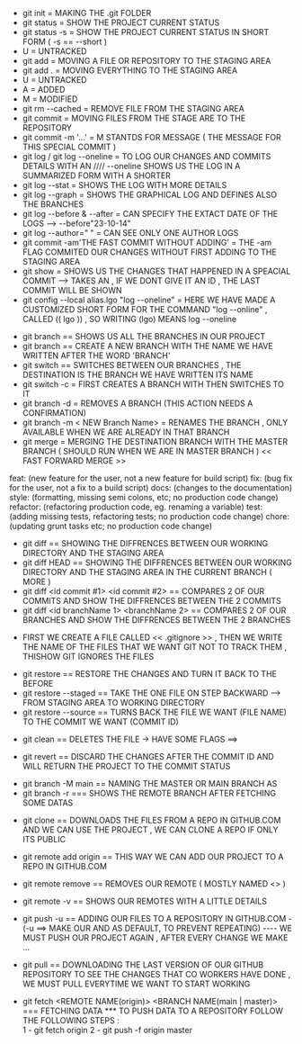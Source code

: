 <!-- ???? TUTORIAL.txt -->
<!-- //^GIT TUTORIAL //------------------------->
- git init = MAKING THE .git FOLDER
- git status = SHOW THE PROJECT CURRENT STATUS
- git status -s = SHOW THE PROJECT CURRENT STATUS IN SHORT FORM ( -s == --short )
- U = UNTRACKED
- git add  =  MOVING A FILE OR REPOSITORY TO THE STAGING AREA
- git add . = MOVING EVERYTHING TO THE STAGING AREA
- U = UNTRACKED
- A = ADDED
- M = MODIFIED
- git rm --cached <FILENAME> = REMOVE FILE FROM THE STAGING AREA
- git commit = MOVING FILES FROM THE STAGE ARE TO THE REPOSITORY
- git commit -m '...' = M STANTDS FOR MESSAGE ( THE MESSAGE FOR THIS SPECIAL COMMIT )
- git log / git log --oneline = TO LOG OUR CHANGES AND COMMITS DETAILS WITH AN <id> //// --oneline SHOWS US THE LOG IN A SUMMARIZED FORM WITH A SHORTER <id>
- git log --stat = SHOWS THE LOG WITH MORE DETAILS
- git log --graph = SHOWS THE GRAPHICAL LOG AND DEFINES ALSO THE BRANCHES
- git log --before & --after = CAN SPECIFY THE EXTACT DATE OF THE LOGS --> --before"23-10-14"
- git log --author="   " = CAN SEE ONLY ONE AUTHOR LOGS
- git commit -am'THE FAST COMMIT WITHOUT ADDING' = THE -am FLAG COMMITED OUR CHANGES WITHOUT FIRST ADDING TO THE STAGING AREA
- git show <id> = SHOWS US THE CHANGES THAT HAPPENED IN A SPEACIAL COMMIT --> TAKES AN <id> , IF WE DONT GIVE IT AN ID , THE LAST COMMIT WILL BE SHOWN
- git config --local alias.lgo "log --oneline" = HERE WE HAVE MADE A CUSTOMIZED SHORT FORM FOR THE COMMAND "log --online" , CALLED (( lgo )) , SO WRITING (lgo) MEANS log --oneline
<!-- //& BRANCHES IN GIT ----->
- git branch == SHOWS US ALL THE BRANCHES IN OUR PROJECT
- git branch <Branch Name> == CREATE A NEW BRANCH WITH THE NAME WE HAVE WRITTEN AFTER THE WORD 'BRANCH'
- git switch <Branch Name> == SWITCHES BETWEEN OUR BRANCHES , THE DESTINATION IS THE BRANCH WE HAVE WRITTEN ITS NAME
- git switch -c <Branch Name> = FIRST CREATES A BRANCH WITH <Branch Name> THEN SWITCHES TO IT
- git branch -d <Branch Name> = REMOVES A BRANCH (THIS ACTION NEEDS A CONFIRMATION)
- git branch -m < NEW Branch Name> = RENAMES THE BRANCH , ONLY AVAILABLE WHEN WE ARE ALREADY IN THAT BRANCH
- git merge <Branch Name> = MERGING THE DESTINATION BRANCH WITH THE MASTER BRANCH ( SHOULD RUN WHEN WE ARE IN MASTER BRANCH ) << FAST FORWARD MERGE >>

<!-- //* SEMANTIC COMMIT MESSAGES  ---->
feat: (new feature for the user, not a new feature for build script)
fix: (bug fix for the user, not a fix to a build script)
docs: (changes to the documentation)
style: (formatting, missing semi colons, etc; no production code change)
refactor: (refactoring production code, eg. renaming a variable)
test: (adding missing tests, refactoring tests; no production code change)
chore: (updating grunt tasks etc; no production code change)

<!--//^ GIT DIFF ---->
- git diff == SHOWING THE DIFFRENCES BETWEEN OUR WORKING DIRECTORY AND THE STAGING AREA
- git diff HEAD == SHOWING THE DIFFRENCES BETWEEN OUR WORKING DIRECTORY AND THE STAGING AREA IN THE CURRENT BRANCH ( MORE )
- git diff <id commit #1> <id commit #2> == COMPARES 2 OF OUR COMMITS AND SHOW THE DIFFRENCES BETWEEN THE 2 COMMITS
- git diff <id branchName 1> <branchName 2> == COMPARES 2 OF OUR BRANCHES AND SHOW THE DIFFRENCES BETWEEN THE 2 BRANCHES

<!--//! GIT IGNORE ---> 
- FIRST WE CREATE A FILE CALLED << .gitignore >> , THEN WE WRITE THE NAME OF THE FILES THAT WE WANT GIT NOT TO TRACK THEM , THISHOW GIT IGNORES THE FILES

<!--//! GIT RESTORE --->
- git restore <FILE NAME> == RESTORE THE CHANGES AND TURN IT BACK TO THE BEFORE
- git restore --staged <FILE NAME> == TAKE THE ONE FILE ON STEP BACKWARD --> FROM STAGING AREA TO WORKING DIRECTORY
- git restore --source <COMMIT ID > <FILE NAME > == TURNS BACK THE FILE WE WANT (FILE NAME) TO THE COMMIT WE WANT (COMMIT ID)

<!-- ! GIT CLEAN -->
- git clean <FILE NAME> == DELETES THE FILE -> HAVE SOME FLAGS ==>

<!-- ! GIT REVERT -->
- git revert <COMMIT ID> == DISCARD THE CHANGES AFTER THE COMMIT ID AND WILL RETURN THE PROJECT TO THE COMMIT STATUS

<!-- ~ GIT MAIN BRANCH -->
- git branch -M main == NAMING THE MASTER OR MAIN BRANCH AS <MAIN>
- git branch -r === SHOWS THE REMOTE BRANCH AFTER FETCHING SOME DATAS    

<!-- * GIT CLONE -->
- git clone <REPOSITIRY ADDRESS>  == DOWNLOADS THE FILES FROM A REPO IN GITHUB.COM AND WE CAN USE THE PROJECT , WE CAN CLONE A REPO IF ONLY ITS PUBLIC

<!-- * GIT REMOTE ADD -->
- git remote add origin <REPOSITORY ADDRESS> == THIS WAY WE CAN ADD OUR PROJECT TO A REPO IN GITHUB.COM

<!-- ! GIT REMOTE REMOVE -->
- git remote remove <REMOTE NAME> == REMOVES OUR REMOTE ( MOSTLY NAMED <<ORIGIN>> ) 

<!-- ^ GIT REMOTE VERBOSE -->
- git remote -v == SHOWS OUR REMOTES WITH A LITTLE DETAILS

<!-- * GIT PUSH -->
- git push -u <REMOTE NAME> <BRANCH NAME> == ADDING OUR FILES TO A REPOSITORY IN GITHUB.COM - (-u ==> MAKE OUR <REMOTE NAME> AND <BRANCH NAME> AS DEFAULT, TO PREVENT REPEATING)
 ---- WE MUST PUSH OUR PROJECT AGAIN , AFTER EVERY CHANGE WE MAKE ...

<!-- & GIT PULL -->
- git pull == DOWNLOADING THE LAST VERSION OF OUR GITHUB REPOSITORY TO SEE THE CHANGES THAT CO WORKERS HAVE DONE , WE MUST PULL EVERYTIME WE WANT TO START WORKING

<!-- ^ GIT FETCH -->
- git fetch <REMOTE NAME(origin)> <BRANCH NAME(main | master)> === FETCHING DATA
*** TO PUSH DATA TO A REPOSITORY FOLLOW THE FOLLOWING STEPS :  
1 - git fetch origin
2 - git push -f origin master





